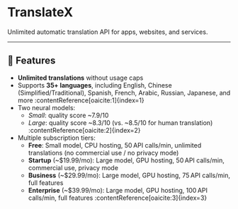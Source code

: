 # TranslateX

Unlimited automatic translation API for apps, websites, and services.

---

## 🔧 Features

- **Unlimited translations** without usage caps  
- Supports **35+ languages**, including English, Chinese (Simplified/Traditional), Spanish, French, Arabic, Russian, Japanese, and more :contentReference[oaicite:1]{index=1}  
- Two neural models:
  - *Small*: quality score ~7.9/10
  - *Large*: quality score ~8.3/10 (vs. ~8.5/10 for human translation) :contentReference[oaicite:2]{index=2}  
- Multiple subscription tiers:
  - **Free**: Small model, CPU hosting, 50 API calls/min, unlimited translations (no commercial use / no privacy mode)  
  - **Startup** (~$19.99/mo): Large model, GPU hosting, 50 API calls/min, commercial use, privacy mode  
  - **Business** (~$29.99/mo): Large model, GPU hosting, 75 API calls/min, full features  
  - **Enterprise** (~$39.99/mo): Large model, GPU hosting, 100 API calls/min, full features :contentReference[oaicite:3]{index=3}
